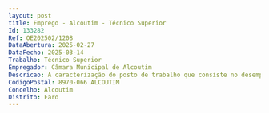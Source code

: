 ```yaml
--- 
layout: post
title: Emprego - Alcoutim - Técnico Superior
Id: 133282
Ref: OE202502/1208
DataAbertura: 2025-02-27
DataFecho: 2025-03-14
Trabalho: Técnico Superior
Empregador: Câmara Municipal de Alcoutim
Descricao: A caracterização do posto de trabalho que consiste no desempenho das funções, previstas no anexo a que se refere o n.º 2 do art.º 88.º da Lei Geral do Trabalho em Funções Públicas aprovada pela Lei n.º 35 2014, de 20 de junho, na sua atual redação, ao qual corresponde o grau de complexidade funcional 3 da categoria de técnico superior, e à execução das tarefas que decorrem das competências atribuídas ao Núcleo de Obras Particulares e Loteamentos Urbanos, previstas no artigo 46.º do Regulamento Orgânico da Câmara Municipal de Alcoutim, publicado no Diário da República, 2.ª série, n.º 40, de 25 de fevereiro de 2022 e em vigor desde 01 03 2022, alterado e republicado pelo Edital n.º 1207 2022, publicado no Diário da República n.º 156, de 12 de agosto, podendo vir ainda a ser atribuídas ao trabalhador outras funções que lhe sejam afins ou ligadas, para as quais o trabalhador detenha qualificação profissional adequada e que não impliquem desvalorização profissional, nos termos do n.º 1, do art.º 81.º da Lei n.º 35 2014, de 20 de junho, na sua atual redação 
CodigoPostal: 8970-066 ALCOUTIM
Concelho: Alcoutim
Distrito: Faro
--- 
```

